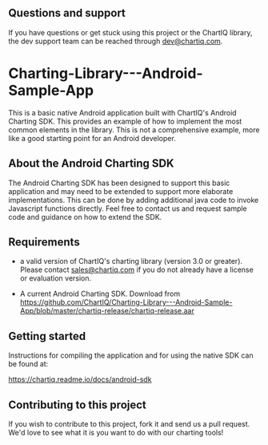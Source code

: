 ## Questions and support

If you have questions or get stuck using this project or the ChartIQ library, the dev support team can be reached through [dev@chartiq.com](mailto:dev@chartiq.com).

# Charting-Library---Android-Sample-App

This is a basic native Android application built with ChartIQ's Android Charting SDK. 
This provides an example of how to implement the most common elements in the library. This is not a comprehensive example, more like a good starting point for an Android developer.

## About the Android Charting SDK

The Android Charting SDK has been designed to support this basic application and may need to be extended to support more elaborate implementations.
This can be done by adding additional java code to invoke Javascript functions directly. 
Feel free to contact us and request sample code and guidance on how to extend the SDK.

## Requirements

* a valid version of ChartIQ's charting library (version 3.0 or greater). Please contact sales@chartiq.com if you do not already have a license or evaluation version.

* A current Android Charting SDK. Download from https://github.com/ChartIQ/Charting-Library---Android-Sample-App/blob/master/chartiq-release/chartiq-release.aar

## Getting started

Instructions for compiling the application and for using the native SDK can be found at:

https://chartiq.readme.io/docs/android-sdk


## Contributing to this project

If you wish to contribute to this project, fork it and send us a pull request.
We'd love to see what it is you want to do with our charting tools!